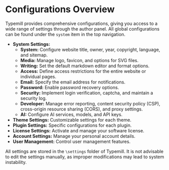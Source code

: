 # Configurations Overview

Typemill provides comprehensive configurations, giving you access to a wide range of settings through the author panel. All global configurations can be found under the `system` item in the top navigation.

* **System Settings:** 
  - **System:** Configure website title, owner, year, copyright, language, and sitemap.
  - **Media:** Manage logo, favicon, and options for SVG files.
  - **Writing:** Set the default markdown editor and format options.
  - **Access:** Define access restrictions for the entire website or individual pages. 
  - **Email:** Specify the email address for notifications.
  - **Password:** Enable password recovery options.
  - **Security:** Implement login verification, captcha, and maintain a security log.
  - **Developer:** Manage error reporting, content security policy (CSP), cross-origin resource sharing (CORS), and proxy settings.
  - **AI:** Configure AI services, models, and API keys.
* **Theme Settings:** Customizable settings for each theme.
* **Plugin Settings:** Specific configurations for each plugin.
* **License Settings:** Activate and manage your software license.
* **Account Settings:** Manage your personal account details.
* **User Management:** Control user management features.

All settings are stored in the `\settings` folder of Typemill. It is not advisable to edit the settings manually, as improper modifications may lead to system instability.

